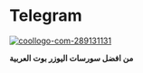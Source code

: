# Telegram
<a href="https://imgbb.com/"><img src="https://i.ibb.co/L0F7Qrv/coollogo-com-289131131.png" alt="coollogo-com-289131131" border="0"></a>

**من افضل سورسات اليوزر بوت العربية**



